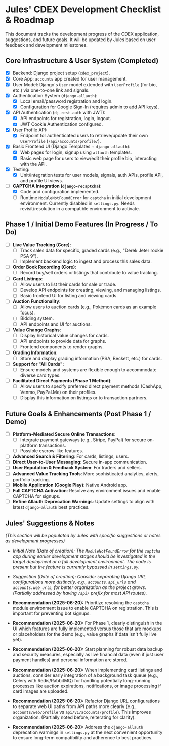 # Jules' CDEX Development Checklist & Roadmap

This document tracks the development progress of the CDEX application, suggestions, and future goals. It will be updated by Jules based on user feedback and development milestones.

## Core Infrastructure & User System (Completed)

- [x] Backend: Django project setup (`cdex_project`).
- [x] Core App: `accounts` app created for user management.
- [x] User Model: Django's `User` model extended with `UserProfile` (for bio, etc.) via one-to-one link and signals.
- [x] Authentication System (`django-allauth`):
    - [x] Local email/password registration and login.
    - [x] Configuration for Google Sign-In (requires admin to add API keys).
- [x] API Authentication (`dj-rest-auth` with JWT):
    - [x] API endpoints for registration, login, logout.
    - [x] JWT Cookie Authentication configured.
- [x] User Profile API:
    - [x] Endpoint for authenticated users to retrieve/update their own `UserProfile` (`/api/accounts/profile/`).
- [x] Basic Frontend UI (Django Templates + `django-allauth`):
    - [x] Web pages for login, signup using `allauth` templates.
    - [x] Basic web page for users to view/edit their profile bio, interacting with the API.
- [x] Testing:
    - [x] Unit/integration tests for user models, signals, auth APIs, profile API, and profile UI views.
- [ ] **CAPTCHA Integration (`django-recaptcha`)**:
    - [x] Code and configuration implemented.
    - [ ] Runtime `ModuleNotFoundError` for `captcha` in initial development environment. Currently disabled in `settings.py`. Needs revisit/resolution in a compatible environment to activate.

## Phase 1 / Initial Demo Features (In Progress / To Do)

- [ ] **Live Value Tracking (Core)**:
    - [ ] Track sales data for specific, graded cards (e.g., "Derek Jeter rookie PSA 9").
    - [ ] Implement backend logic to ingest and process this sales data.
- [ ] **Order Book Recording (Core)**:
    - [ ] Record buy/sell orders or listings that contribute to value tracking.
- [ ] **Card Listings**:
    - [ ] Allow users to list their cards for sale or trade.
    - [ ] Develop API endpoints for creating, viewing, and managing listings.
    - [ ] Basic frontend UI for listing and viewing cards.
- [ ] **Auction Functionality**:
    - [ ] Allow users to auction cards (e.g., Pokémon cards as an example focus).
    - [ ] Bidding system.
    - [ ] API endpoints and UI for auctions.
- [ ] **Value Change Graphs**:
    - [ ] Display historical value changes for cards.
    - [ ] API endpoints to provide data for graphs.
    - [ ] Frontend components to render graphs.
- [ ] **Grading Information**:
    - [ ] Store and display grading information (PSA, Beckett, etc.) for cards.
- [ ] **Support for "All Cards"**:
    - [ ] Ensure models and systems are flexible enough to accommodate diverse card types.
- [ ] **Facilitated Direct Payments (Phase 1 Method)**:
    - [ ] Allow users to specify preferred direct payment methods (CashApp, Venmo, PayPal.Me) on their profiles.
    - [ ] Display this information on listings or to transaction partners.

## Future Goals & Enhancements (Post Phase 1 / Demo)

- [ ] **Platform-Mediated Secure Online Transactions**:
    - [ ] Integrate payment gateways (e.g., Stripe, PayPal) for secure on-platform transactions.
    - [ ] Possible escrow-like features.
- [ ] **Advanced Search & Filtering**: For cards, listings, users.
- [ ] **Direct User-to-User Messaging**: Secure in-app communication.
- [ ] **User Reputation & Feedback System**: For traders and sellers.
- [ ] **Advanced Value Tracking Tools**: More sophisticated analytics, alerts, portfolio tracking.
- [ ] **Mobile Application (Google Play)**: Native Android app.
- [ ] **Full CAPTCHA Activation**: Resolve any environment issues and enable CAPTCHA for signups.
- [ ] **Refine Allauth Deprecation Warnings**: Update settings to align with latest `django-allauth` best practices.

## Jules' Suggestions & Notes

*(This section will be populated by Jules with specific suggestions or notes as development progresses)*

- *Initial Note (Date of creation): The `ModuleNotFoundError` for the `captcha` app during earlier development stages should be investigated in the target deployment or a full development environment. The code is present but the feature is currently bypassed in `settings.py`.*
- *Suggestion (Date of creation): Consider separating Django URL configurations more distinctly, e.g., `accounts.api_urls` and `accounts.web_urls`, for better organization as the project grows. (Partially addressed by having `/api/` prefix for most API routes).*

- **Recommendation (2025-06-20):** Prioritize resolving the `captcha` module environment issue to enable CAPTCHA on registration. This is important for preventing bot signups.
- **Recommendation (2025-06-20):** For Phase 1, clearly distinguish in the UI which features are fully implemented versus those that are mockups or placeholders for the demo (e.g., value graphs if data isn't fully live yet).
- **Recommendation (2025-06-20):** Start planning for robust data backup and security measures, especially as live financial data (even if just user payment handles) and personal information are stored.
- **Recommendation (2025-06-20):** When implementing card listings and auctions, consider early integration of a background task queue (e.g., Celery with Redis/RabbitMQ) for handling potentially long-running processes like auction expirations, notifications, or image processing if card images are uploaded.
- **Recommendation (2025-06-20):** Refactor Django URL configurations to separate web UI paths from API paths more clearly (e.g., `accounts/web/profile` vs `api/v1/accounts/profile`). This improves organization. (Partially noted before, reiterating for clarity).
- **Recommendation (2025-06-20):** Address the `django-allauth` deprecation warnings in `settings.py` at the next convenient opportunity to ensure long-term compatibility and adherence to best practices.
